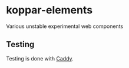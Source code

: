 # koppar-elements
Various unstable experimental web components

## Testing
Testing is done with [Caddy](https://caddyserver.com/).
